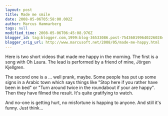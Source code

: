 ```yaml
---
layout: post
title: Made me smile
date: 2008-05-06T05:58:00.002Z
author: Marcus Hammarberg
tags: null
modified_time: 2008-05-06T06:45:08.976Z
blogger_id: tag:blogger.com,1999:blog-36533086.post-7543601996402260284
blogger_orig_url: http://www.marcusoft.net/2008/05/made-me-happy.html
---
```




Here is two short videos that made me happy in the morning. The first is
a song with Oh Laura. The lead is performed by a friend of mine, Jörgen
Kjellgren.

<div
id="scid:5737277B-5D6D-4f48-ABFC-DD9C333F4C5D:b292fb92-a175-4d2e-9656-f99f72ca9110"
class="wlWriterSmartContent"
style="PADDING-RIGHT: 0px; DISPLAY: inline; PADDING-LEFT: 0px; PADDING-BOTTOM: 0px; MARGIN: 0px; PADDING-TOP: 0px">

</div>

The second one is a ... well prank, maybe. Some people has put up some
signs in a Arabic town which says things like "Stop here if you rather
have been in bed" or "Turn around twice in the roundabout if your are
happy". Then they have filmed the result. It's quite gratifying to
watch.

<div
id="scid:5737277B-5D6D-4f48-ABFC-DD9C333F4C5D:e5bb93d2-ab33-4580-92a0-5ecf566d9a82"
class="wlWriterSmartContent"
style="PADDING-RIGHT: 0px; DISPLAY: inline; PADDING-LEFT: 0px; PADDING-BOTTOM: 0px; MARGIN: 0px; PADDING-TOP: 0px">

</div>

And no-one is getting hurt, no misfortune is happing to anyone. And
still it's funny. Just think...
